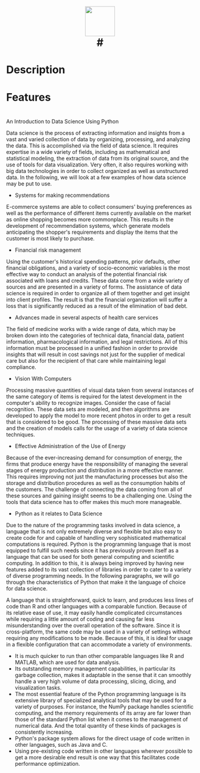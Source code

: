 <div align="center">
      <h1> <img src="#" width="80px"><br/>#</h1>
     </div>


# Description
#

# Features
#


An Introduction to Data Science Using Python

Data science is the process of extracting information and insights from a vast and varied collection of data by organizing, processing, and analyzing the data. This is accomplished via the field of data science. It requires expertise in a wide variety of fields, including as mathematical and statistical modeling, the extraction of data from its original source, and the use of tools for data visualization. Very often, it also requires working with big data technologies in order to collect organized as well as unstructured data. In the following, we will look at a few examples of how data science may be put to use.

* Systems for making recommendations

E-commerce systems are able to collect consumers' buying preferences as well as the performance of different items currently available on the market as online shopping becomes more commonplace. This results in the development of recommendation systems, which generate models anticipating the shopper's requirements and display the items that the customer is most likely to purchase.

* Financial risk management

Using the customer's historical spending patterns, prior defaults, other financial obligations, and a variety of socio-economic variables is the most effective way to conduct an analysis of the potential financial risk associated with loans and credits. These data come from a wide variety of sources and are presented in a variety of forms. The assistance of data science is required in order to organize all of them together and get insight into client profiles. The result is that the financial organization will suffer a loss that is significantly reduced as a result of the elimination of bad debt.

* Advances made in several aspects of health care services

The field of medicine works with a wide range of data, which may be broken down into the categories of technical data, financial data, patient information, pharmacological information, and legal restrictions. All of this information must be processed in a unified fashion in order to provide insights that will result in cost savings not just for the supplier of medical care but also for the recipient of that care while maintaining legal compliance.

* Vision With Computers

Processing massive quantities of visual data taken from several instances of the same category of items is required for the latest development in the computer's ability to recognize images. Consider the case of facial recognition. These data sets are modeled, and then algorithms are developed to apply the model to more recent photos in order to get a result that is considered to be good. The processing of these massive data sets and the creation of models calls for the usage of a variety of data science techniques.

* Effective Administration of the Use of Energy

Because of the ever-increasing demand for consumption of energy, the firms that produce energy have the responsibility of managing the several stages of energy production and distribution in a more effective manner. This requires improving not just the manufacturing processes but also the storage and distribution procedures as well as the consumption habits of the customers. The challenge of connecting the data coming from all of these sources and gaining insight seems to be a challenging one. Using the tools that data science has to offer makes this much more manageable.

* Python as it relates to Data Science

Due to the nature of the programming tasks involved in data science, a language that is not only extremely diverse and flexible but also easy to create code for and capable of handling very sophisticated mathematical computations is required. Python is the programming language that is most equipped to fulfill such needs since it has previously proven itself as a language that can be used for both general computing and scientific computing. In addition to this, it is always being improved by having new features added to its vast collection of libraries in order to cater to a variety of diverse programming needs. In the following paragraphs, we will go through the characteristics of Python that make it the language of choice for data science.

A language that is straightforward, quick to learn, and produces less lines of code than R and other languages with a comparable function. Because of its relative ease of use, it may easily handle complicated circumstances while requiring a little amount of coding and causing far less misunderstanding over the overall operation of the software.
Since it is cross-platform, the same code may be used in a variety of settings without requiring any modifications to be made. Because of this, it is ideal for usage in a flexible configuration that can accommodate a variety of environments.
* It is much quicker to run than other comparable languages like R and MATLAB, which are used for data analysis.
* Its outstanding memory management capabilities, in particular its garbage collection, makes it adaptable in the sense that it can smoothly handle a very high volume of data processing, slicing, dicing, and visualization tasks.
* The most essential feature of the Python programming language is its extensive library of specialized analytical tools that may be used for a variety of purposes. For instance, the NumPy package handles scientific computing, and the memory requirements of its array are far lower than those of the standard Python list when it comes to the management of numerical data. And the total quantity of these kinds of packages is consistently increasing.
* Python's package system allows for the direct usage of code written in other languages, such as Java and C. 
* Using pre-existing code written in other languages wherever possible to get a more desirable end result is one way that this facilitates code performance optimization.

    

